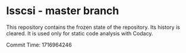 # lsscsi - master branch

This repository contains the frozen state of the repository.
Its history is cleared. It is used only for static code
analysis with Codacy.

Commit Time: 1716964246